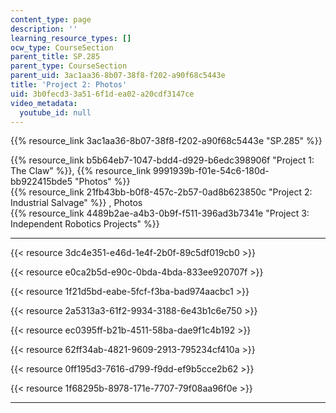 ```yaml
---
content_type: page
description: ''
learning_resource_types: []
ocw_type: CourseSection
parent_title: SP.285
parent_type: CourseSection
parent_uid: 3ac1aa36-8b07-38f8-f202-a90f68c5443e
title: 'Project 2: Photos'
uid: 3b0fecd3-3a51-6f1d-ea02-a20cdf3147ce
video_metadata:
  youtube_id: null
---
```


{{% resource_link 3ac1aa36-8b07-38f8-f202-a90f68c5443e "SP.285" %}}

{{% resource_link b5b64eb7-1047-bdd4-d929-b6edc398906f "Project 1: The Claw" %}}, {{% resource_link 9991939b-f01e-54c6-180d-bb922415bde5 "Photos" %}}  
{{% resource_link 21fb43bb-b0f8-457c-2b57-0ad8b623850c "Project 2: Industrial Salvage" %}} , Photos  
{{% resource_link 4489b2ae-a4b3-0b9f-f511-396ad3b7341e "Project 3: Independent Robotics Projects" %}}

* * *

{{< resource 3dc4e351-e46d-1e4f-2b0f-89c5df019cb0 >}}

{{< resource e0ca2b5d-e90c-0bda-4bda-833ee920707f >}}

{{< resource 1f21d5bd-eabe-5fcf-f3ba-bad974aacbc1 >}}

{{< resource 2a5313a3-61f2-9934-3188-6e43b1c6e750 >}}

{{< resource ec0395ff-b21b-4511-58ba-dae9f1c4b192 >}}

{{< resource 62ff34ab-4821-9609-2913-795234cf410a >}}

{{< resource 0ff195d3-7616-d799-f9dd-ef9b5cce2b62 >}}

{{< resource 1f68295b-8978-171e-7707-79f08aa96f0e >}}

* * *